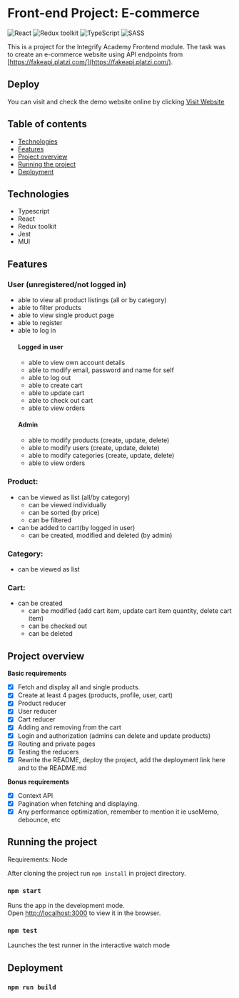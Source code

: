# Front-end Project: E-commerce

![React](https://img.shields.io/badge/React-v.18-blue)
![Redux toolkit](https://img.shields.io/badge/RTK-v.1-purple)
![TypeScript](https://img.shields.io/badge/TypeScript-v.4-green)
![SASS](https://img.shields.io/badge/SASS-v.1-hotpink)

This is a project for the Integrify Academy Frontend module. The task was to create an e-commerce website using API endpoints from [https://fakeapi.platzi.com/](https://fakeapi.platzi.com/).

## Deploy

You can visit and check the demo website online by clicking [Visit Website](https://adorable-capybara-bd2a0a.netlify.app/)

## Table of contents

- [Technologies](#technologies)
- [Features](#features)
- [Project overview](#project-overview)
- [Running the project](#running-the-project)
- [Deployment](#deployment)

## Technologies

- Typescript
- React
- Redux toolkit
- Jest
- MUI

## Features

### User (unregistered/not logged in)

- able to view all product listings (all or by category)
- able to filter products
- able to view single product page
- able to register
- able to log in
  #### Logged in user
  - able to view own account details
  - able to modify email, password and name for self
  - able to log out
  - able to create cart
  - able to update cart
  - able to check out cart
  - able to view orders
  #### Admin
  - able to modify products (create, update, delete)
  - able to modify users (create, update, delete)
  - able to modify categories (create, update, delete)
  - able to view orders

### Product:

- can be viewed as list (all/by category)
  - can be viewed individually
  - can be sorted (by price)
  - can be filtered
- can be added to cart(by logged in user)
  - can be created, modified and deleted (by admin)

### Category:

- can be viewed as list

### Cart:

- can be created
  - can be modified (add cart item, update cart item quantity, delete cart item)
  - can be checked out
  - can be deleted

## Project overview

**Basic requirements**

- [x] Fetch and display all and single products.
- [x] Create at least 4 pages (products, profile, user, cart)
- [x] Product reducer
- [x] User reducer
- [x] Cart reducer
- [x] Adding and removing from the cart
- [x] Login and authorization (admins can delete and update products)
- [x] Routing and private pages
- [x] Testing the reducers
- [x] Rewrite the README, deploy the project, add the deployment link here and to the README.md

**Bonus requirements**

- [x] Context API
- [x] Pagination when fetching and displaying.
- [x] Any performance optimization, remember to mention it ie useMemo, debounce, etc

## Running the project

Requirements: Node

After cloning the project run `npm install` in project directory.

### `npm start`

Runs the app in the development mode.\
Open [http://localhost:3000](http://localhost:3000) to view it in the browser.

### `npm test`

Launches the test runner in the interactive watch mode

## Deployment

### `npm run build`